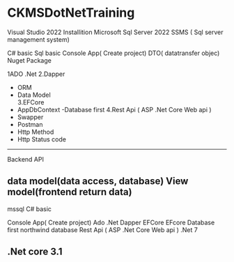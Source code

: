 # CKMSDotNetTraining



Visual Studio 2022 Installition
Microsoft Sql Server 2022
SSMS ( Sql server management system)

C# basic
Sql basic
Console App( Create project)
DTO( datatransfer objec)\
Nuget Package

1ADO .Net 
2.Dapper
   - ORM
   - Data Model  
3.EFCore
  - AppDbContext
  -Database first
4.Rest Api ( ASP .Net Core Web api )
   - Swapper
   - Postman
   - Http Method
   - Http Status code


   ----------------
   Backend API

   data model(data access, database)
   View model(frontend return data)
   ------------------------------------
   mssql
   C# basic

   Console App( Create project)
   Ado .Net
   Dapper
   EFCore
   EFcore Database first
   northwind database
   Rest Api ( ASP .Net Core Web api )
   .Net 7

   .Net core 3.1
   ------------------------------------


